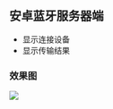 ## 安卓蓝牙服务器端

- 显示连接设备
- 显示传输结果



### 效果图

![](https://m.qpic.cn/psb?/V106bIn91ZwhQb/iHmvjePDn21GtxvWjOoKMrkNcK2U*Ul4wC5vrpyjn3g!/b/dL8AAAAAAAAA&bo=OARzCAAAAAADB2U!&rf=viewer_4)